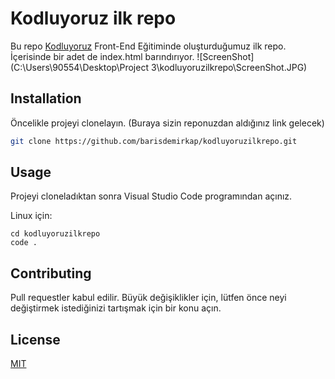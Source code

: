 # Kodluyoruz ilk repo
Bu repo [Kodluyoruz](https://www.kodluyoruz.org/) Front-End Eğitiminde oluşturduğumuz ilk repo. İçerisinde bir adet de index.html barındırıyor. 
![ScreenShot](C:\Users\90554\Desktop\Project 3\kodluyoruzilkrepo\ScreenShot.JPG)

## Installation
Öncelikle projeyi clonelayın. (Buraya sizin reponuzdan aldığınız link gelecek)

``` bash 
git clone https://github.com/barisdemirkap/kodluyoruzilkrepo.git 
```

## Usage 
Projeyi cloneladıktan sonra Visual Studio Code programından açınız.

Linux için:
```linux 
cd kodluyoruzilkrepo 
code .
```

## Contributing
Pull requestler kabul edilir. Büyük değişiklikler için, lütfen önce neyi değiştirmek istediğinizi tartışmak için bir konu açın.

## License
[MIT](https://choosealicense.com/licenses/mit/)
